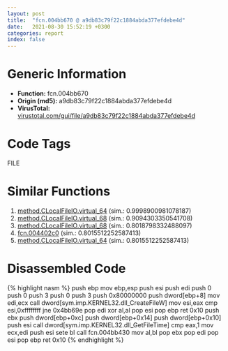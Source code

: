 ```yaml
---
layout: post
title:  "fcn.004bb670 @ a9db83c79f22c1884abda377efdebe4d"
date:   2021-08-30 15:52:19 +0300
categories: report
index: false
---
```


# Generic Information
- **Function:** fcn.004bb670
- **Origin (md5):** a9db83c79f22c1884abda377efdebe4d
- **VirusTotal:** [virustotal.com/gui/file/a9db83c79f22c1884abda377efdebe4d][virustotal_ref]

# Code Tags
<span class="tag" id="FILE">FILE</span>


# Similar Functions

1. [method.CLocalFileIO.virtual\_64][similar_1_ref] (sim.: 0.9998900981078187)
2. [method.CLocalFileIO.virtual\_68][similar_2_ref] (sim.: 0.9094303350541708)
3. [method.CLocalFileIO.virtual\_68][similar_3_ref] (sim.: 0.8018798332488097)
4. [fcn.004402c0][similar_4_ref] (sim.: 0.8015512252587413)
5. [method.CLocalFileIO.virtual\_64][similar_5_ref] (sim.: 0.8015512252587413)


# Disassembled Code

{% highlight nasm %}
push ebp
mov ebp,esp
push esi
push edi
push 0
push 0
push 3
push 0
push 3
push 0x80000000
push dword[ebp+8]
mov edi,ecx
call dword[sym.imp.KERNEL32.dll_CreateFileW]
mov esi,eax
cmp esi,0xffffffff
jne 0x4bb69e
pop edi
xor al,al
pop esi
pop ebp
ret 0x10
push ebx
push dword[ebp+0xc]
push dword[ebp+0x14]
push dword[ebp+0x10]
push esi
call dword[sym.imp.KERNEL32.dll_GetFileTime]
cmp eax,1
mov ecx,edi
push esi
sete bl
call fcn.004bb430
mov al,bl
pop ebx
pop edi
pop esi
pop ebp
ret 0x10
{% endhighlight %}


[similar_1_ref]: /report/method.CLocalFileIO.virtual_64@a9db83c79f22c1884abda377efdebe4d
[similar_2_ref]: /report/method.CLocalFileIO.virtual_68@a9db83c79f22c1884abda377efdebe4d
[similar_3_ref]: /report/method.CLocalFileIO.virtual_68@3dfcfb1d918b690c00de324bcfcdc082
[similar_4_ref]: /report/fcn.004402c0@3dfcfb1d918b690c00de324bcfcdc082
[similar_5_ref]: /report/method.CLocalFileIO.virtual_64@3dfcfb1d918b690c00de324bcfcdc082
[virustotal_ref]: https://www.virustotal.com/gui/file/a9db83c79f22c1884abda377efdebe4d